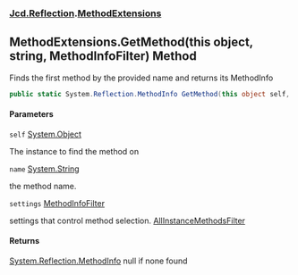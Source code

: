 ### [Jcd.Reflection](Jcd.Reflection.md 'Jcd.Reflection').[MethodExtensions](MethodExtensions.md 'Jcd.Reflection.MethodExtensions')

## MethodExtensions.GetMethod(this object, string, MethodInfoFilter) Method

Finds the first method by the provided name and returns its MethodInfo

```csharp
public static System.Reflection.MethodInfo GetMethod(this object self, string name, Jcd.Reflection.MethodInfoFilter settings);
```
#### Parameters

<a name='Jcd.Reflection.MethodExtensions.GetMethod(thisobject,string,Jcd.Reflection.MethodInfoFilter).self'></a>

`self` [System.Object](https://docs.microsoft.com/en-us/dotnet/api/System.Object 'System.Object')

The instance to find the method on

<a name='Jcd.Reflection.MethodExtensions.GetMethod(thisobject,string,Jcd.Reflection.MethodInfoFilter).name'></a>

`name` [System.String](https://docs.microsoft.com/en-us/dotnet/api/System.String 'System.String')

the method name.

<a name='Jcd.Reflection.MethodExtensions.GetMethod(thisobject,string,Jcd.Reflection.MethodInfoFilter).settings'></a>

`settings` [MethodInfoFilter](MethodInfoFilter.md 'Jcd.Reflection.MethodInfoFilter')

settings that control method selection. [AllInstanceMethodsFilter](MethodInfoFilter.AllInstanceMethodsFilter.md 'Jcd.Reflection.MethodInfoFilter.AllInstanceMethodsFilter')

#### Returns
[System.Reflection.MethodInfo](https://docs.microsoft.com/en-us/dotnet/api/System.Reflection.MethodInfo 'System.Reflection.MethodInfo')
null if none found